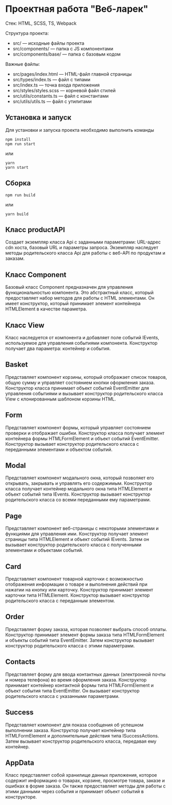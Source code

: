 # Проектная работа "Веб-ларек"

Стек: HTML, SCSS, TS, Webpack

Структура проекта:
- src/ — исходные файлы проекта
- src/components/ — папка с JS компонентами
- src/components/base/ — папка с базовым кодом

Важные файлы:
- src/pages/index.html — HTML-файл главной страницы
- src/types/index.ts — файл с типами
- src/index.ts — точка входа приложения
- src/styles/styles.scss — корневой файл стилей
- src/utils/constants.ts — файл с константами
- src/utils/utils.ts — файл с утилитами

## Установка и запуск
Для установки и запуска проекта необходимо выполнить команды

```
npm install
npm run start
```

или

```
yarn
yarn start
```
## Сборка

```
npm run build
```

или

```
yarn build
```

## Класс productAPI

Создает экземпляр класса Api с заданными параметрами: URL-адрес cdn хоста, базовый URL и параметры запроса. Экземпляр наследует методы родительского класса Api для работы с веб-API по продуктам и заказам.

## Класс Component

Базовый класс Component предназначен для управления функциональностью компонента.
Это абстрактный класс, который предоставляет набор методов для работы с HTML элементами. Он имеет конструктор, который принимает элемент контейнера HTMLElement в качестве параметра.

## Класс View
Класс наследуется от компонента и добавляет поле событий IEvents, используемое для управления событиями компонента. Конструктор получает два параметра: контейнер и события.
## Basket
Представляет компонент корзины, который отображает список товаров, общую сумму и управляет состоянием кнопки оформления заказа. Конструктор класса принимает объект событий EventEmitter для управления событиями и вызывает конструктор родительского класса View с клонированным шаблоном корзины HTML.
## Form
Представляет компонент формы, который управляет состоянием проверки и отображает ошибки. Конструктор класса получает элемент контейнера формы HTMLFormElement и объект событий EventEmitter. Конструктор вызывает конструктор родительского класса с переданными элементами и объектом событий.
## Modal
Представляет компонент модального окна, который позволяет его открывать, закрывать и управлять его содержимым. Конструктор класса получает контейнер модального окна типа HTMLElement и объект событий типа IEvents. Конструктор вызывает конструктор родительского класса со всеми переданными ему параметрами.
## Page
Представляет компонент веб-страницы с некоторыми элементами и функциями для управления ими. Конструктор получает элемент страницы типа HTMLElement и объект событий IEvents. Затем он вызывает конструктор родительского класса с полученными элементами и объектами событий.
## Card
Представляет компонент товарной карточки с возможностью отображения информации о товаре и выполнения действий при нажатии на кнопку или карточку. Конструктор принимает элемент карточки типа HTMLElement. Конструктор вызывает конструктор родительского класса с переданным элементом.
## Order
Представляет форму заказа, которая позволяет выбрать способ оплаты. Конструктор принимает элемент формы заказа типа HTMLFormElement и объекты событий типа EventEmitter. Затем конструктор вызывает конструктор родительского класса с этими параметрами.
## Contacts
Представляет форму для ввода контактных данных (электронной почты и номера телефона) во время оформления заказа. Конструктор принимает контейнер контактной формы типа HTMLFormElement и объект события типа EventEmitter. Он вызывает конструктор родительского класса с указанными параметрами.
## Success
Представляет компонент для показа сообщения об успешном выполнении заказа. Конструктор получает контейнер типа HTMLFormElement и дополнительные действия типа ISuccessActions. Затем вызывает конструктор родительского класса, передавая ему контейнер.
## AppData
Класс представляет собой хранилище данных приложения, которое содержит информацию о товарах, корзине, просмотре товара, заказе и ошибках в форме заказа. Он также предоставляет методы для работы с этими данными через события и принимает объект событий в конструкторе.